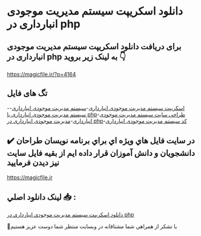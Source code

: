 # دانلود اسکریپت سیستم مدیریت موجودی انبارداری در php

## برای دریافت دانلود اسکریپت سیستم مدیریت موجودی انبارداری در php به لینک زیر بروید 👇

https://magicfile.ir/?p=4164

## تگ های فایل

-[اسکریپت سیستم مدیریت موجودی انبارداری](https://magicfile.ir/product/%d8%a7%d8%b3%da%a9%d8%b1%db%8c%d9%be%d8%aa-%d8%b3%db%8c%d8%b3%d8%aa%d9%85-%d9%85%d8%af%db%8c%d8%b1%db%8c%d8%aa-%d9%85%d9%88%d8%ac%d9%88%d8%af%db%8c-%d8%a7%d9%86%d8%a8%d8%a7%d8%b1%d8%af%d8%a7%d8%b1%db%8c-%d8%af%d8%b1-php/)-[سیستم مدیریت موجودی انبارداری](https://magicfile.ir/product/%d8%a7%d8%b3%da%a9%d8%b1%db%8c%d9%be%d8%aa-%d8%b3%db%8c%d8%b3%d8%aa%d9%85-%d9%85%d8%af%db%8c%d8%b1%db%8c%d8%aa-%d9%85%d9%88%d8%ac%d9%88%d8%af%db%8c-%d8%a7%d9%86%d8%a8%d8%a7%d8%b1%d8%af%d8%a7%d8%b1%db%8c-%d8%af%d8%b1-php/)-[سیستم مدیریت موجودی انبارداری با php](https://magicfile.ir/product/%d8%a7%d8%b3%da%a9%d8%b1%db%8c%d9%be%d8%aa-%d8%b3%db%8c%d8%b3%d8%aa%d9%85-%d9%85%d8%af%db%8c%d8%b1%db%8c%d8%aa-%d9%85%d9%88%d8%ac%d9%88%d8%af%db%8c-%d8%a7%d9%86%d8%a8%d8%a7%d8%b1%d8%af%d8%a7%d8%b1%db%8c-%d8%af%d8%b1-php/)-[طراحی سایت سیستم مدیریت موجودی انبارداری](https://magicfile.ir/product/%d8%a7%d8%b3%da%a9%d8%b1%db%8c%d9%be%d8%aa-%d8%b3%db%8c%d8%b3%d8%aa%d9%85-%d9%85%d8%af%db%8c%d8%b1%db%8c%d8%aa-%d9%85%d9%88%d8%ac%d9%88%d8%af%db%8c-%d8%a7%d9%86%d8%a8%d8%a7%d8%b1%d8%af%d8%a7%d8%b1%db%8c-%d8%af%d8%b1-php/)-[مدیریت موجودی انبارداری در php](https://magicfile.ir/product/%d8%a7%d8%b3%da%a9%d8%b1%db%8c%d9%be%d8%aa-%d8%b3%db%8c%d8%b3%d8%aa%d9%85-%d9%85%d8%af%db%8c%d8%b1%db%8c%d8%aa-%d9%85%d9%88%d8%ac%d9%88%d8%af%db%8c-%d8%a7%d9%86%d8%a8%d8%a7%d8%b1%d8%af%d8%a7%d8%b1%db%8c-%d8%af%d8%b1-php/)-[کد سیستم مدیریت موجودی انبارداری](https://magicfile.ir/product/%d8%a7%d8%b3%da%a9%d8%b1%db%8c%d9%be%d8%aa-%d8%b3%db%8c%d8%b3%d8%aa%d9%85-%d9%85%d8%af%db%8c%d8%b1%db%8c%d8%aa-%d9%85%d9%88%d8%ac%d9%88%d8%af%db%8c-%d8%a7%d9%86%d8%a8%d8%a7%d8%b1%d8%af%d8%a7%d8%b1%db%8c-%d8%af%d8%b1-php/)

## ✔️ در سايت فايل هاي ويژه اي براي برنامه نويسان طراحان دانشجويان و دانش آموزان قرار داده ايم از بقيه فايل سايت نيز ديدن فرماييد

https://magicfile.ir


## لينک دانلود اصلي 📥 :

[دانلود اسکریپت سیستم مدیریت موجودی انبارداری در php](https://magicfile.ir/product/%d8%a7%d8%b3%da%a9%d8%b1%db%8c%d9%be%d8%aa-%d8%b3%db%8c%d8%b3%d8%aa%d9%85-%d9%85%d8%af%db%8c%d8%b1%db%8c%d8%aa-%d9%85%d9%88%d8%ac%d9%88%d8%af%db%8c-%d8%a7%d9%86%d8%a8%d8%a7%d8%b1%d8%af%d8%a7%d8%b1%db%8c-%d8%af%d8%b1-php/) 


🙏با تشکر از همراهي شما مشتاقانه در وبسایت منتظر شما دوست عزیز هستیم


